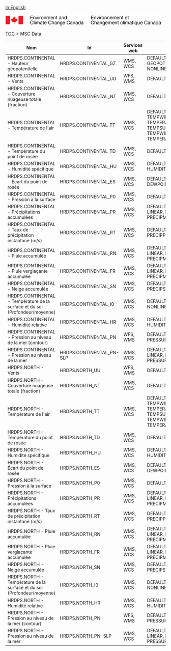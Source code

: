 [In English](geomet-hrdps_en.md)

![ECCC logo](../../img_eccc-logo.png)

[TOC](../geomet-hrdps_fr.md) > MSC Data


Nom                                                                          | Id                       | Services web | Styles                                                                             
-----------------------------------------------------------------------------|--------------------------|--------------|------------------------------------------------------------------------------------
HRDPS.CONTINENTAL - Hauteur géopotentielle                                   | HRDPS.CONTINENTAL_GZ     | WMS, WCS     | DEFAULT: GEOPOTENTIELHEIGHT-NONLINEAR                                              
HRDPS.CONTINENTAL - Vents                                                    | HRDPS.CONTINENTAL_UU     | WFS, WMS     | DEFAULT: WINDARROW                                                                 
HRDPS.CONTINENTAL - Couverture nuageuse totale (fraction)                    | HRDPS.CONTINENTAL_NT     | WMS, WCS     | DEFAULT: CLOUD                                                                     
HRDPS.CONTINENTAL - Température de l'air                                     | HRDPS.CONTINENTAL_TT     | WMS, WCS     | DEFAULT: TEMPWINTER-LINEAR, TEMPERATURE, TEMPSUMMER, TEMPWINTER, TEMPERATURE-LINEAR
HRDPS.CONTINENTAL - Température du point de rosée                            | HRDPS.CONTINENTAL_TD     | WMS, WCS     | DEFAULT: DEWPOINT                                                                  
HRDPS.CONTINENTAL - Humidité spécifique                                      | HRDPS.CONTINENTAL_HU     | WMS, WCS     | DEFAULT: HUMIDITYSPEC                                                              
HRDPS.CONTINENTAL - Écart du point de rosée                                  | HRDPS.CONTINENTAL_ES     | WMS, WCS     | DEFAULT: DEWPOINTDEP                                                               
HRDPS.CONTINENTAL - Pression à la surface                                    | HRDPS.CONTINENTAL_P0     | WMS, WCS     | DEFAULT: PRESSURE                                                                  
HRDPS.CONTINENTAL - Précipitations accumulées                                | HRDPS.CONTINENTAL_PR     | WMS, WCS     | DEFAULT: CAPA24-LINEAR, PRECIPMM, PRECIPMM-LINEAR                                  
HRDPS.CONTINENTAL - Taux de précipitation instantané (m/s)                   | HRDPS.CONTINENTAL_RT     | WMS, WCS     | DEFAULT: PRECIPPRTMMH                                                              
HRDPS.CONTINENTAL - Pluie accumulée                                          | HRDPS.CONTINENTAL_RN     | WMS, WCS     | DEFAULT: CAPA24-LINEAR, PRECIPMM, PRECIPMM-LINEAR                                  
HRDPS.CONTINENTAL - Pluie verglaçante accumulée                              | HRDPS.CONTINENTAL_FR     | WMS, WCS     | DEFAULT: CAPA24-LINEAR, PRECIPMM, PRECIPMM-LINEAR                                  
HRDPS.CONTINENTAL - Neige accumulée                                          | HRDPS.CONTINENTAL_SN     | WMS, WCS     | DEFAULT: PRECIPSNOW-LINEAR                                                         
HRDPS.CONTINENTAL - Température de la surface et du sol (Profondeur/moyenne) | HRDPS.CONTINENTAL_I0     | WMS, WCS     | DEFAULT: TEMPSOIL-NONLINEAR                                                        
HRDPS.CONTINENTAL - Humidité relative                                        | HRDPS.CONTINENTAL_HR     | WMS, WCS     | DEFAULT: HUMIDITYREL-LINEAR                                                        
HRDPS.CONTINENTAL - Pression au niveau de la mer (contour)                   | HRDPS.CONTINENTAL_PN     | WFS, WMS     | DEFAULT: PRESSURE4_LINE                                                            
HRDPS.CONTINENTAL - Pression au niveau de la mer                             | HRDPS.CONTINENTAL_PN-SLP | WMS, WCS     | DEFAULT: PRESSURE4-LINEAR, PRESSURE4, PRESSURESEAHIGH                              
HRDPS.NORTH - Vents                                                          | HRDPS.NORTH_UU           | WFS, WMS     | DEFAULT: WINDARROW                                                                 
HRDPS.NORTH - Couverture nuageuse totale (fraction)                          | HRDPS.NORTH_NT           | WMS, WCS     | DEFAULT: CLOUD                                                                     
HRDPS.NORTH - Température de l'air                                           | HRDPS.NORTH_TT           | WMS, WCS     | DEFAULT: TEMPWINTER-LINEAR, TEMPERATURE, TEMPSUMMER, TEMPWINTER, TEMPERATURE-LINEAR
HRDPS.NORTH - Température du point de rosée                                  | HRDPS.NORTH_TD           | WMS, WCS     | DEFAULT: DEWPOINT                                                                  
HRDPS.NORTH - Humidité spécifique                                            | HRDPS.NORTH_HU           | WMS, WCS     | DEFAULT: HUMIDITYSPEC                                                              
HRDPS.NORTH - Écart du point de rosée                                        | HRDPS.NORTH_ES           | WMS, WCS     | DEFAULT: DEWPOINTDEP                                                               
HRDPS.NORTH - Pression à la surface                                          | HRDPS.NORTH_P0           | WMS, WCS     | DEFAULT: PRESSURE                                                                  
HRDPS.NORTH - Précipitations accumulées                                      | HRDPS.NORTH_PR           | WMS, WCS     | DEFAULT: CAPA24-LINEAR, PRECIPMM, PRECIPMM-LINEAR                                  
HRDPS.NORTH - Taux de précipitation instantané (m/s)                         | HRDPS.NORTH_RT           | WMS, WCS     | DEFAULT: PRECIPPRTMMH                                                              
HRDPS.NORTH - Pluie accumulée                                                | HRDPS.NORTH_RN           | WMS, WCS     | DEFAULT: CAPA24-LINEAR, PRECIPMM, PRECIPMM-LINEAR                                  
HRDPS.NORTH - Pluie verglaçante accumulée                                    | HRDPS.NORTH_FR           | WMS, WCS     | DEFAULT: CAPA24-LINEAR, PRECIPMM, PRECIPMM-LINEAR                                  
HRDPS.NORTH - Neige accumulée                                                | HRDPS.NORTH_SN           | WMS, WCS     | DEFAULT: PRECIPSNOW-LINEAR                                                         
HRDPS.NORTH - Température de la surface et du sol (Profondeur/moyenne)       | HRDPS.NORTH_I0           | WMS, WCS     | DEFAULT: TEMPSOIL-NONLINEAR                                                        
HRDPS.NORTH - Humidité relative                                              | HRDPS.NORTH_HR           | WMS, WCS     | DEFAULT: HUMIDITYREL-LINEAR                                                        
HRDPS.NORTH - Pression au niveau de la mer (contour)                         | HRDPS.NORTH_PN           | WFS, WMS     | DEFAULT: PRESSURE4_LINE                                                            
HRDPS.NORTH - Pression au niveau de la mer                                   | HRDPS.NORTH_PN-SLP       | WMS, WCS     | DEFAULT: PRESSURE4-LINEAR, PRESSURE4, PRESSURESEAHIGH                              

